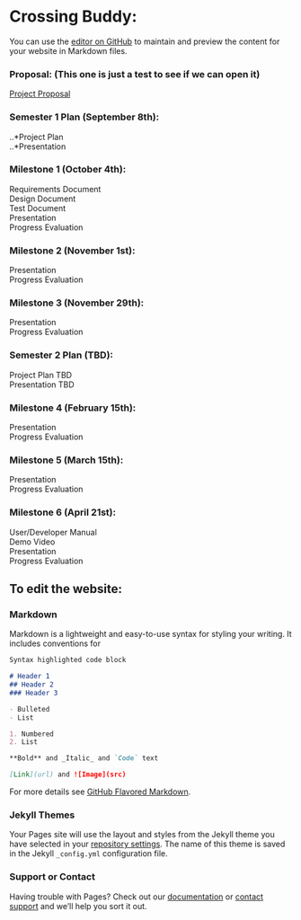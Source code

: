 # Crossing Buddy:

You can use the [editor on GitHub](https://github.com/rschwieter/CrossingBuddy/edit/gh-pages/index.md) to maintain and preview the content for your website in Markdown files.

### Proposal: (This one is just a test to see if we can open it)
[Project Proposal](https://docs.google.com/presentation/d/1ZuiCjqBRgZdMdqE8y38JPiSn66Kbp3qO/edit?usp=sharing&ouid=107477535328863637721&rtpof=true&sd=true) 

### Semester 1 Plan (September 8th):
..*Project Plan  
..*Presentation

### Milestone 1 (October 4th):
Requirements Document  
Design Document  
Test Document  
Presentation  
Progress Evaluation  

### Milestone 2 (November 1st):
Presentation  
Progress Evaluation  

### Milestone 3 (November 29th):
Presentation  
Progress Evaluation  

### Semester 2 Plan (TBD):
Project Plan TBD  
Presentation TBD  

### Milestone 4 (February 15th):
Presentation  
Progress Evaluation

### Milestone 5 (March 15th):
Presentation  
Progress Evaluation

### Milestone 6 (April 21st):
User/Developer Manual  
Demo Video  
Presentation  
Progress Evaluation  

## To edit the website:

### Markdown

Markdown is a lightweight and easy-to-use syntax for styling your writing. It includes conventions for

```markdown
Syntax highlighted code block

# Header 1
## Header 2
### Header 3

- Bulleted
- List

1. Numbered
2. List

**Bold** and _Italic_ and `Code` text

[Link](url) and ![Image](src)
```

For more details see [GitHub Flavored Markdown](https://guides.github.com/features/mastering-markdown/).

### Jekyll Themes

Your Pages site will use the layout and styles from the Jekyll theme you have selected in your [repository settings](https://github.com/rschwieter/CrossingBuddy/settings/pages). The name of this theme is saved in the Jekyll `_config.yml` configuration file.

### Support or Contact

Having trouble with Pages? Check out our [documentation](https://docs.github.com/categories/github-pages-basics/) or [contact support](https://support.github.com/contact) and we’ll help you sort it out.
